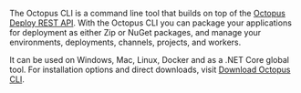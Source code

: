 The Octopus CLI is a command line tool that builds on top of the [Octopus Deploy REST API](/docs/octopus-rest-api/index.md). With the Octopus CLI you can package your applications for deployment as either Zip or NuGet packages, and manage your environments, deployments, channels, projects, and workers.

It can be used on Windows, Mac, Linux, Docker and as a .NET Core global tool. For installation options and direct downloads, visit [Download Octopus CLI](https://octopus.com/downloads/octopuscli).

